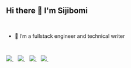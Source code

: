 ## Hi there 👋 I'm Sijibomi

</br>

- 🌱 I’m a fullstack engineer and technical writer

<br />

<p align='left'>
<!-- <a href="https://wa.me/2348161846658?text=Hello Abdulfatai" target="_blank">
  <img src="https://img.shields.io/badge/WHATSAPP-%2325D366.svg?&style=for-the-badge&logo=whatsapp&logoColor=white" />
</a>&nbsp;&nbsp; -->
<a href="https://twitter.com/sijibomi_" target="_blank">
  <img src="https://img.shields.io/badge/twitter-%231DA1F2.svg?&style=for-the-badge&logo=twitter&logoColor=white" />
</a>&nbsp;&nbsp;
<a href="https://www.linkedin.com/in/sijibomi-ajayi/" target="_blank">
  <img src="https://img.shields.io/badge/linkedin-%230077B5.svg?&style=for-the-badge&logo=linkedin&logoColor=white" />
</a>&nbsp;&nbsp;
<a href="mailto:sijibomiolajubu@outlook.com target="_blank">
  <img src="https://img.shields.io/badge/email me-%23D14836.svg?&style=for-the-badge&logo=gmail&logoColor=white" />
</a>&nbsp;&nbsp;
<a href="https://sijibomi.hashnode.dev/ target="_blank">
  <img src="https://img.shields.io/badge/Blog-%23D14836.svg?&style=for-the-badge&logo=hashnode&color=blue" />
</a>&nbsp;&nbsp;

</p>

<br />



